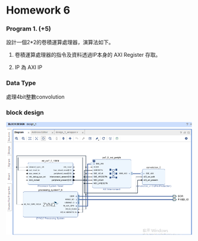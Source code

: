 Homework 6
====



### Program 1. (+5)

設計一個2*2的卷積運算處理器，演算法如下。

1. 卷積運算處理器的指令及資料透過IP本身的 AXI Register 存取。

2. IP 為 AXI IP 

### Data Type

處理4bit整數convolution

### block design

![block_design](img/blockdesign.png)
